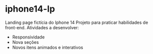 # iphone14-lp

Landing page fictícia do Iphone 14
Projeto para praticar habilidades de front-end.
Atividades a desenvolver:
  - Responsividade
  - Nova seções
  - Novos itens animados e interativos
